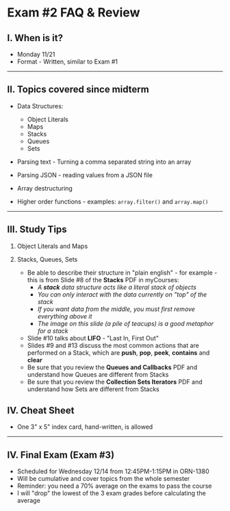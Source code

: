 # Exam #2 FAQ & Review

## I. When is it?
- Monday 11/21
- Format - Written, similar to Exam #1

<hr>

## II. Topics covered since midterm

- Data Structures:
  - Object Literals
  - Maps
  - Stacks
  - Queues
  - Sets
  
- Parsing text - Turning a comma separated string into an array
- Parsing JSON - reading values from a JSON file
- Array destructuring
- Higher order functions - examples: `array.filter()` and `array.map()`


<hr>

## III. Study Tips

1) Object Literals and Maps

2) Stacks, Queues, Sets
    - Be able to describe their structure in "plain english" - for example - this is from Slide #8 of the  **Stacks** PDF in myCourses:
      - *A **stack** data structure acts like a literal stack of objects*
      - *You can only interact with the data currently on "top" of the stack*
      - *If you want data from the middle, you must first remove everything above it*
      - *The image on this slide (a pile of teacups) is a good metaphor for a stack*
    - Slide #10 talks about **LIFO**  - "Last In, First Out" 
    - Slides #9 and #13 discuss the most common actions that are performed on a Stack, which are **push**, **pop**, **peek**, **contains** and **clear**
    - Be sure that you review the **Queues and Callbacks** PDF and understand how Queues are different from Stacks
    - Be sure that you review the **Collection Sets Iterators** PDF and understand how Sets are different from Stacks
    



## IV. Cheat Sheet
- One 3" x 5" index card, hand-written, is allowed

<hr>

## IV. Final Exam (Exam #3)
- Scheduled for Wednesday 12/14 from 12:45PM-1:15PM in ORN-1380
- Will be cumulative and cover topics from the whole semester
- Reminder: you need a 70% average on the exams to pass the course
- I will "drop" the lowest of the 3 exam grades before calculating the average
